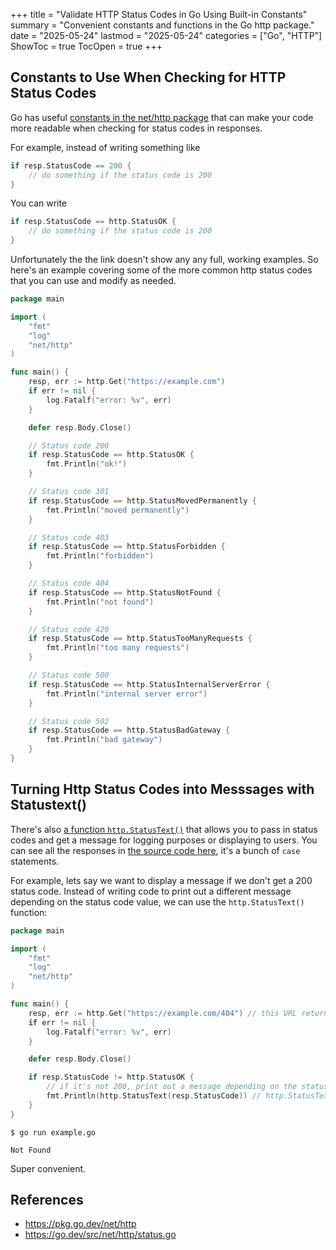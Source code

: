 +++
title = "Validate HTTP Status Codes in Go Using Built-in Constants"
summary = "Convenient constants and functions in the Go http package."
date = "2025-05-24"
lastmod = "2025-05-24"
categories = ["Go", "HTTP"]
ShowToc = true
TocOpen = true
+++

## Constants to Use When Checking for HTTP Status Codes

Go has useful [constants in the net/http package](https://pkg.go.dev/net/http#pkg-constants) that can make your code more readable when checking for status codes in responses.

For example, instead of writing something like

```go
if resp.StatusCode == 200 {
    // do something if the status code is 200
}
```

You can write
```go
if resp.StatusCode == http.StatusOK {
    // do something if the status code is 200
}
```

Unfortunately the the link doesn't show any any full, working examples. So here's an example covering some of the more common http status codes that you can use and modify as needed.

```go
package main

import (
	"fmt"
	"log"
	"net/http"
)

func main() {
	resp, err := http.Get("https://example.com")
	if err != nil {
		log.Fatalf("error: %v", err)
	}

	defer resp.Body.Close()

	// Status code 200
	if resp.StatusCode == http.StatusOK {
		fmt.Println("ok!")
	}

	// Status code 301
	if resp.StatusCode == http.StatusMovedPermanently {
		fmt.Println("moved permanently")
	}

	// Status code 403
	if resp.StatusCode == http.StatusForbidden {
		fmt.Println("forbidden")
	}

	// Status code 404
	if resp.StatusCode == http.StatusNotFound {
		fmt.Println("not found")
	}

	// Status code 429
	if resp.StatusCode == http.StatusTooManyRequests {
		fmt.Println("too many requests")
	}

	// Status code 500
	if resp.StatusCode == http.StatusInternalServerError {
		fmt.Println("internal server error")
	}

	// Status code 502
	if resp.StatusCode == http.StatusBadGateway {
		fmt.Println("bad gateway")
	}
}
```

## Turning Http Status Codes into Messsages with Statustext()

There's also [a function `http.StatusText()`](https://pkg.go.dev/net/http#StatusText) that allows you to pass in status codes and get a message for logging purposes or displaying to users. You can see all the responses in [the source code here](https://go.dev/src/net/http/status.go), it's a bunch of `case` statements.

For example, lets say we want to display a message if we don't get a 200 status code. Instead of writing code to print out a different message depending on the status code value, we can use the `http.StatusText()` function:

```go
package main

import (
	"fmt"
	"log"
	"net/http"
)

func main() {
	resp, err := http.Get("https://example.com/404") // this URL returns a 404 status code
	if err != nil {
		log.Fatalf("error: %v", err)
	}

	defer resp.Body.Close()

	if resp.StatusCode != http.StatusOK {
		// if it's not 200, print out a message depending on the status code
		fmt.Println(http.StatusText(resp.StatusCode)) // http.StatusText() is called here
	}
}
```

```
$ go run example.go

Not Found
```

Super convenient.

## References
- https://pkg.go.dev/net/http
- https://go.dev/src/net/http/status.go